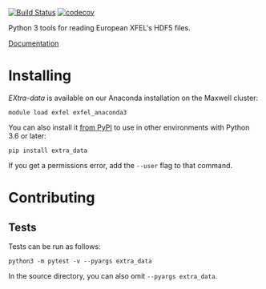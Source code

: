 [![Build Status](https://github.com/European-XFEL/EXtra-data/workflows/Tests/badge.svg)](https://github.com/European-XFEL/EXtra-data/actions?query=workflow%3ATests)
[![codecov](https://codecov.io/gh/European-XFEL/EXtra-data/branch/master/graph/badge.svg)](https://codecov.io/gh/European-XFEL/EXtra-data)

Python 3 tools for reading European XFEL's HDF5 files.

[Documentation](https://extra-data.readthedocs.io/en/latest/)

Installing
==========

*EXtra-data* is available on our Anaconda installation on the Maxwell cluster:

    module load exfel exfel_anaconda3

You can also install it [from PyPI](https://pypi.org/project/extra-data/)
to use in other environments with Python 3.6 or later:

    pip install extra_data

If you get a permissions error, add the `--user` flag to that command.


Contributing
===========

Tests
-----

Tests can be run as follows:

    python3 -m pytest -v --pyargs extra_data

In the source directory, you can also omit `--pyargs extra_data`.
